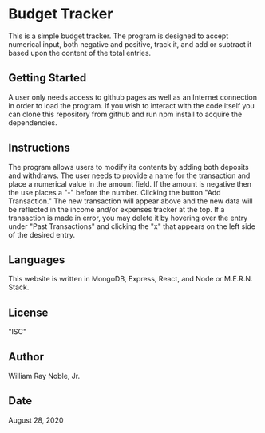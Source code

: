 # Budget Tracker

This is a simple budget tracker. The program is designed to accept numerical input, both negative and positive, track it, and add or subtract it based upon the content of the total entries.

## Getting Started

A user only needs access to github pages as well as an Internet connection in order to load the program. If you wish to interact with the code itself you can clone this repository from github and run npm install to acquire the dependencies.

## Instructions

The program allows users to modify its contents by adding both deposits and withdraws. The user needs to provide a name for the transaction and place a numerical value in the amount field. If the amount is negative then the use places a "-" before the number. Clicking the button "Add Transaction." The new transaction will appear above and the new data will be reflected in the income and/or expenses tracker at the top. If a transaction is made in error, you may delete it by hovering over the entry under "Past Transactions" and clicking the "x" that appears on the left side of the desired entry.

## Languages

This website is written in MongoDB, Express, React, and Node or M.E.R.N. Stack.

## License

"ISC"

## Author

William Ray Noble, Jr.

## Date

August 28, 2020
